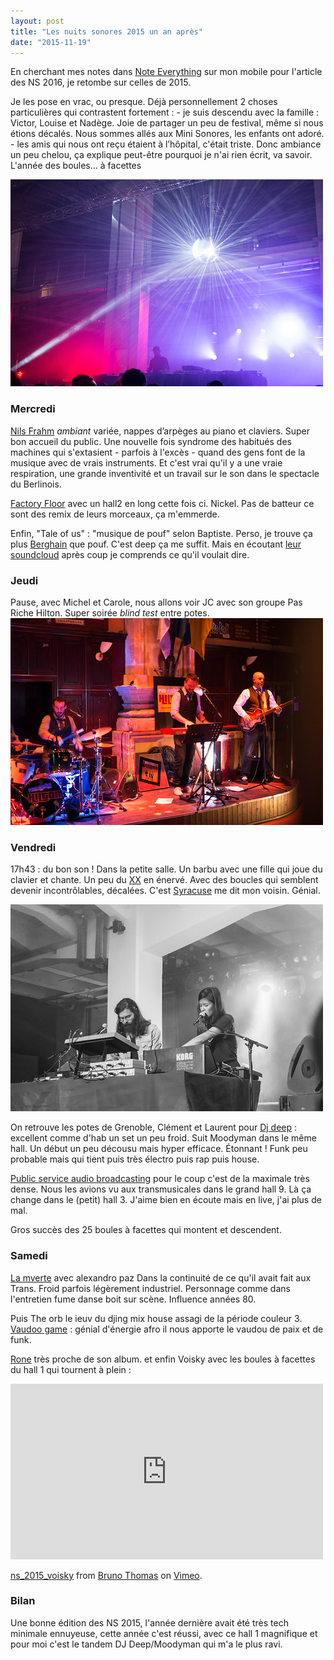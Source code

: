 ```yaml
---
layout: post
title: "Les nuits sonores 2015 un an après"
date: "2015-11-19"
---
```


En cherchant mes notes dans [Note Everything](https://play.google.com/store/apps/details?id=de.softxperience.android.noteeverything) sur mon mobile pour l'article des NS 2016, je retombe sur celles de 2015.

Je les pose en vrac, ou presque. Déjà personnellement 2 choses particulières qui contrastent fortement : - je suis descendu avec la famille : Victor, Louise et Nadège. Joie de partager un peu de festival, même si nous étions décalés. Nous sommes allés aux Mini Sonores, les enfants ont adoré. - les amis qui nous ont reçu étaient à l’hôpital, c'était triste. Donc ambiance un peu chelou, ça explique peut-être pourquoi je n'ai rien écrit, va savoir. L'année des boules... à facettes

[![IMGP0220](/images/27117733135_5318b2315c.jpg)](https://www.flickr.com/photos/31719094@N04/27117733135/in/album-72157666136238023/ "IMGP0220")
<script async src="//embedr.flickr.com/assets/client-code.js" charset="utf-8"></script>

### Mercredi

[Nils Frahm](https://soundcloud.com/nils_frahm) _ambiant_ variée, nappes d’arpèges au piano et claviers. Super bon accueil du public. Une nouvelle fois syndrome des habitués des machines qui s'extasient - parfois à l'excès - quand des gens font de la musique avec de vrais instruments. Et c'est vrai qu'il y a une vraie respiration, une grande inventivité et un travail sur le son dans le spectacle du Berlinois.

[Factory Floor](https://soundcloud.com/factory-floor) avec un hall2 en long cette fois ci. Nickel. Pas de batteur ce sont des remix de leurs morceaux, ça m'emmerde.

Enfin, "Tale of us" : "musique de pouf" selon Baptiste. Perso, je trouve ça plus [Berghain](http://berghain.de/) que pouf. C'est deep ça me suffit. Mais en écoutant [leur soundcloud](https://soundcloud.com/taleofus) après coup je comprends ce qu'il voulait dire.

### Jeudi

Pause, avec Michel et Carole, nous allons voir JC avec son groupe Pas Riche Hilton. Super soirée _blind test_ entre potes. [![IMGP0212](/images/27023224922_faf4622368.jpg)](https://www.flickr.com/photos/31719094@N04/27023224922/in/album-72157666136238023/ "IMGP0212")
<script async src="//embedr.flickr.com/assets/client-code.js" charset="utf-8"></script>

### Vendredi

17h43 : du bon son ! Dans la petite salle. Un barbu avec une fille qui joue du clavier et chante. Un peu du [XX](http://www.thexx.info/) en énervé. Avec des boucles qui semblent devenir incontrôlables, décalées. C'est [Syracuse](https://soundcloud.com/syracuse-886138881) me dit mon voisin. Génial.

[![IMGP0222](/images/27049213391_09f3008c55.jpg)](https://www.flickr.com/photos/31719094@N04/27049213391/in/album-72157666136238023/ "IMGP0222")
<script async src="//embedr.flickr.com/assets/client-code.js" charset="utf-8"></script>

On retrouve les potes de Grenoble, Clément et Laurent pour [Dj deep](http://www.djdeep.com/) : excellent comme d'hab un set un peu froid. Suit Moodyman dans le même hall. Un début un peu décousu mais hyper efficace. Étonnant ! Funk peu probable mais qui tient puis très électro puis rap puis house.

[Public service audio broadcasting](https://soundcloud.com/psbhq) pour le coup c'est de la maximale très dense. Nous les avions vu aux transmusicales dans le grand hall 9. Là ça change dans le (petit) hall 3. J'aime bien en écoute mais en live, j'ai plus de mal.

Gros succès des 25 boules à facettes qui montent et descendent.

### Samedi

[La mverte](https://soundcloud.com/la-mverte) avec alexandro paz Dans la continuité de ce qu'il avait fait aux Trans. Froid parfois légèrement industriel. Personnage comme dans l'entretien fume danse boit sur scène. Influence années 80.

Puis The orb le ieuv du djing mix house assagi de la période couleur 3. [Vaudoo game](https://soundcloud.com/apiafo-n) : génial d'énergie afro il nous apporte le vaudou de paix et de funk.

[Rone](https://soundcloud.com/rone-music) très proche de son album. et enfin Voisky avec les boules à facettes du hall 1 qui tournent à plein : 

<iframe src="https://player.vimeo.com/video/167346064" width="500" height="281" frameborder="0" webkitallowfullscreen mozallowfullscreen="" allowfullscreen=""></iframe>

[ns\_2015\_voisky](https://vimeo.com/167346064) from [Bruno Thomas](https://vimeo.com/bamthomas) on [Vimeo](https://vimeo.com).

### Bilan

Une bonne édition des NS 2015, l'année dernière avait été très tech minimale ennuyeuse, cette année c'est réussi, avec ce hall 1 magnifique et pour moi c'est le tandem DJ Deep/Moodyman qui m'a le plus ravi.
